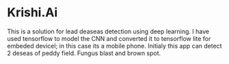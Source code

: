 # Krishi.Ai
This is a solution for lead deaseas detection using deep learning. I have used tensorflow to model the CNN and converted it to tensorflow lite for embeded devicel; in this case its a mobile phone.
Initialy this app can detect 2 deseas of peddy field. Fungus blast and brown spot.
